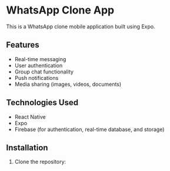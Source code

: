 # WhatsApp Clone App

This is a WhatsApp clone mobile application built using Expo.

## Features

- Real-time messaging
- User authentication
- Group chat functionality
- Push notifications
- Media sharing (images, videos, documents)

## Technologies Used

- React Native
- Expo
- Firebase (for authentication, real-time database, and storage)
  

## Installation

1. Clone the repository:

